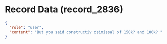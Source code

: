 # Record Data (record_2836)

```json
{
  "role": "user",
  "content": "But you said constructiv dsimissal of 150k? and 100k? "
}
```
